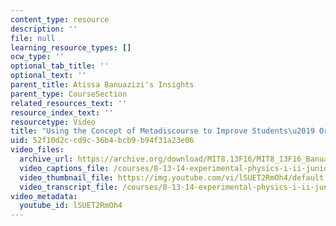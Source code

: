 ```yaml
---
content_type: resource
description: ''
file: null
learning_resource_types: []
ocw_type: ''
optional_tab_title: ''
optional_text: ''
parent_title: Atissa Banuazizi's Insights
parent_type: CourseSection
related_resources_text: ''
resource_index_text: ''
resourcetype: Video
title: "Using the Concept of Metadiscourse to Improve Students\u2019 Oral Presentations"
uid: 52f10d2c-cd9c-36b4-bcb9-b94f31a23e06
video_files:
  archive_url: https://archive.org/download/MIT8.13F16/MIT8_13F16_Banuazizi_Using_Metadiscourse_300k.mp4
  video_captions_file: /courses/8-13-14-experimental-physics-i-ii-junior-lab-fall-2016-spring-2017/60537b2989f055a5874269689f2336d3_lSUET2RmOh4.vtt
  video_thumbnail_file: https://img.youtube.com/vi/lSUET2RmOh4/default.jpg
  video_transcript_file: /courses/8-13-14-experimental-physics-i-ii-junior-lab-fall-2016-spring-2017/a1008e94d494eed3cc3dc63880b9c775_lSUET2RmOh4.pdf
video_metadata:
  youtube_id: lSUET2RmOh4
---
```


